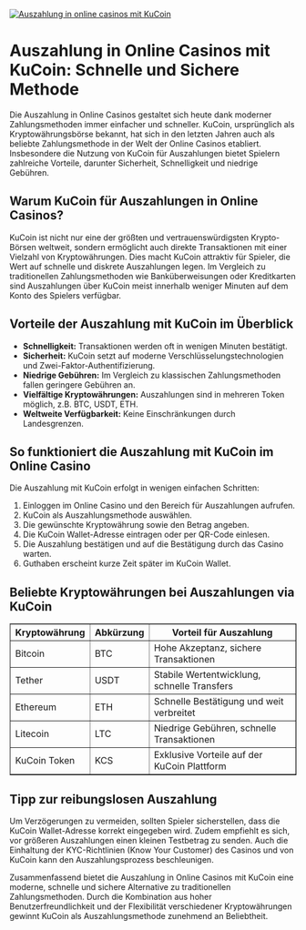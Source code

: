 [![Auszahlung in online casinos mit KuCoin](https://123-caf.pages.dev/gitsignup.png)](https://vrmoo.ru/Bt82HjjY)

<h1>Auszahlung in Online Casinos mit KuCoin: Schnelle und Sichere Methode</h1>  <p>Die Auszahlung in Online Casinos gestaltet sich heute dank moderner Zahlungsmethoden immer einfacher und schneller. KuCoin, ursprünglich als Kryptowährungsbörse bekannt, hat sich in den letzten Jahren auch als beliebte Zahlungsmethode in der Welt der Online Casinos etabliert. Insbesondere die Nutzung von KuCoin für Auszahlungen bietet Spielern zahlreiche Vorteile, darunter Sicherheit, Schnelligkeit und niedrige Gebühren.</p>  <h2>Warum KuCoin für Auszahlungen in Online Casinos?</h2>  <p>KuCoin ist nicht nur eine der größten und vertrauenswürdigsten Krypto-Börsen weltweit, sondern ermöglicht auch direkte Transaktionen mit einer Vielzahl von Kryptowährungen. Dies macht KuCoin attraktiv für Spieler, die Wert auf schnelle und diskrete Auszahlungen legen. Im Vergleich zu traditionellen Zahlungsmethoden wie Banküberweisungen oder Kreditkarten sind Auszahlungen über KuCoin meist innerhalb weniger Minuten auf dem Konto des Spielers verfügbar.</p>  <h2>Vorteile der Auszahlung mit KuCoin im Überblick</h2>  <ul>   <li><strong>Schnelligkeit:</strong> Transaktionen werden oft in wenigen Minuten bestätigt.</li>   <li><strong>Sicherheit:</strong> KuCoin setzt auf moderne Verschlüsselungstechnologien und Zwei-Faktor-Authentifizierung.</li>   <li><strong>Niedrige Gebühren:</strong> Im Vergleich zu klassischen Zahlungsmethoden fallen geringere Gebühren an.</li>   <li><strong>Vielfältige Kryptowährungen:</strong> Auszahlungen sind in mehreren Token möglich, z.B. BTC, USDT, ETH.</li>   <li><strong>Weltweite Verfügbarkeit:</strong> Keine Einschränkungen durch Landesgrenzen.</li> </ul>  <h2>So funktioniert die Auszahlung mit KuCoin im Online Casino</h2>  <p>Die Auszahlung mit KuCoin erfolgt in wenigen einfachen Schritten:</p>  <ol>   <li>Einloggen im Online Casino und den Bereich für Auszahlungen aufrufen.</li>   <li>KuCoin als Auszahlungsmethode auswählen.</li>   <li>Die gewünschte Kryptowährung sowie den Betrag angeben.</li>   <li>Die KuCoin Wallet-Adresse eintragen oder per QR-Code einlesen.</li>   <li>Die Auszahlung bestätigen und auf die Bestätigung durch das Casino warten.</li>   <li>Guthaben erscheint kurze Zeit später im KuCoin Wallet.</li> </ol>  <h2>Beliebte Kryptowährungen bei Auszahlungen via KuCoin</h2>  <table border="1" cellpadding="5" cellspacing="0">   <thead>     <tr>       <th>Kryptowährung</th>       <th>Abkürzung</th>       <th>Vorteil für Auszahlung</th>     </tr>   </thead>   <tbody>     <tr>       <td>Bitcoin</td>       <td>BTC</td>       <td>Hohe Akzeptanz, sichere Transaktionen</td>     </tr>     <tr>       <td>Tether</td>       <td>USDT</td>       <td>Stabile Wertentwicklung, schnelle Transfers</td>     </tr>     <tr>       <td>Ethereum</td>       <td>ETH</td>       <td>Schnelle Bestätigung und weit verbreitet</td>     </tr>     <tr>       <td>Litecoin</td>       <td>LTC</td>       <td>Niedrige Gebühren, schnelle Transaktionen</td>     </tr>     <tr>       <td>KuCoin Token</td>       <td>KCS</td>       <td>Exklusive Vorteile auf der KuCoin Plattform</td>     </tr>   </tbody> </table>  <h2>Tipp zur reibungslosen Auszahlung</h2>  <p>Um Verzögerungen zu vermeiden, sollten Spieler sicherstellen, dass die KuCoin Wallet-Adresse korrekt eingegeben wird. Zudem empfiehlt es sich, vor größeren Auszahlungen einen kleinen Testbetrag zu senden. Auch die Einhaltung der KYC-Richtlinien (Know Your Customer) des Casinos und von KuCoin kann den Auszahlungsprozess beschleunigen.</p>  <p>Zusammenfassend bietet die Auszahlung in Online Casinos mit KuCoin eine moderne, schnelle und sichere Alternative zu traditionellen Zahlungsmethoden. Durch die Kombination aus hoher Benutzerfreundlichkeit und der Flexibilität verschiedener Kryptowährungen gewinnt KuCoin als Auszahlungsmethode zunehmend an Beliebtheit.</p>